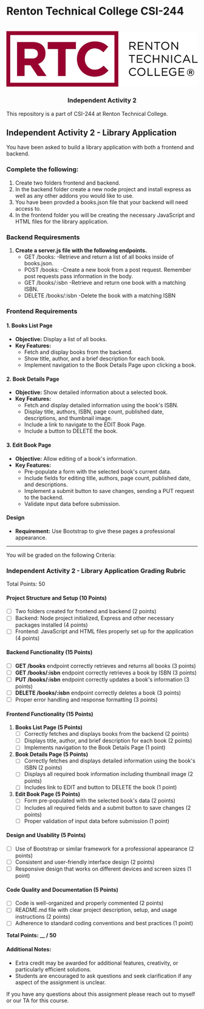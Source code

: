 # Renton Technical College CSI-244
<br />    

<div align="center">  
    <img src="logo.jpg" alt="Logo">
    <h3 align="center">Independent Activity 2</h3>
</div>

This repository is a part of CSI-244 at Renton Technical College.

## Independent Activity 2 - Library Application

You have been asked to build a library application with both a frontend and backend.

### Complete the following:

1. Create two folders frontend and backend.
2. In the backend folder create a new node project and install express as well as any other addons you would like to use.
3. You have been provded a books.json file that your backend will need access to.
4. In the frontend folder you will be creating the necessary JavaScript and HTML files for the library application.

### Backend Requiresments

1. **Create a server.js file with the following endpoints.**
   - GET /books:
        -Retrieve and return a list of all books inside of books.json.
    - POST /books:
        -Create a new book from a post request. Remember post requests pass information in the body.
   - GET /books/:isbn
        -Retrieve and return one book with a matching ISBN.
   - DELETE /books/:isbn
        -Delete the book with a matching ISBN
     
### Frontend Requirements

#### 1. Books List Page
- **Objective:** Display a list of all books.
- **Key Features:**
  - Fetch and display books from the backend.
  - Show title, author, and a brief description for each book.
  - Implement navigation to the Book Details Page upon clicking a book.

#### 2. Book Details Page
- **Objective:** Show detailed information about a selected book.
- **Key Features:**
  - Fetch and display detailed information using the book's ISBN.
  - Display title, authors, ISBN, page count, published date, descriptions, and thumbnail image.
  - Include a link to navigate to the EDIT Book Page.
  - Include a button to DELETE the book.

#### 3. Edit Book Page
- **Objective:** Allow editing of a book's information.
- **Key Features:**
  - Pre-populate a form with the selected book's current data.
  - Include fields for editing title, authors, page count, published date, and descriptions.
  - Implement a submit button to save changes, sending a PUT request to the backend.
  - Validate input data before submission.

#### Design
- **Requirement:** Use Bootstrap to give these pages a professional appearance.

---

You will be graded on the following Criteria:

### Independent Activity 2 - Library Application Grading Rubric

Total Points: 50

#### Project Structure and Setup (10 Points)
- [ ] Two folders created for frontend and backend (2 points)
- [ ] Backend: Node project initialized, Express and other necessary packages installed (4 points)
- [ ] Frontend: JavaScript and HTML files properly set up for the application (4 points)

#### Backend Functionality (15 Points)
- [ ] **GET /books** endpoint correctly retrieves and returns all books (3 points)
- [ ] **GET /books/:isbn** endpoint correctly retrieves a book by ISBN (3 points)
- [ ] **PUT /books/:isbn** endpoint correctly updates a book's information (3 points)
- [ ] **DELETE /books/:isbn** endpoint correctly deletes a book (3 points)
- [ ] Proper error handling and response formatting (3 points)

#### Frontend Functionality (15 Points)
1. **Books List Page (5 Points)**
   - [ ] Correctly fetches and displays books from the backend (2 points)
   - [ ] Displays title, author, and brief description for each book (2 points)
   - [ ] Implements navigation to the Book Details Page (1 point)

2. **Book Details Page (5 Points)**
   - [ ] Correctly fetches and displays detailed information using the book's ISBN (2 points)
   - [ ] Displays all required book information including thumbnail image (2 points)
   - [ ] Includes link to EDIT and button to DELETE the book (1 point)

3. **Edit Book Page (5 Points)**
   - [ ] Form pre-populated with the selected book's data (2 points)
   - [ ] Includes all required fields and a submit button to save changes (2 points)
   - [ ] Proper validation of input data before submission (1 point)

#### Design and Usability (5 Points)
- [ ] Use of Bootstrap or similar framework for a professional appearance (2 points)
- [ ] Consistent and user-friendly interface design (2 points)
- [ ] Responsive design that works on different devices and screen sizes (1 point)

#### Code Quality and Documentation (5 Points)
- [ ] Code is well-organized and properly commented (2 points)
- [ ] README.md file with clear project description, setup, and usage instructions (2 points)
- [ ] Adherence to standard coding conventions and best practices (1 point)

**Total Points: __ / 50**

#### Additional Notes:
- Extra credit may be awarded for additional features, creativity, or particularly efficient solutions.
- Students are encouraged to ask questions and seek clarification if any aspect of the assignment is unclear.


If you have any questions about this assignment please reach out to myself or our TA for this course.
